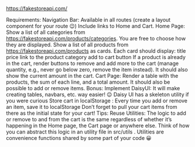 https://fakestoreapi.com/

Requirements:
Navigation Bar:
Available in all routes (create a layout component for your route 😉)
Include links to Home and Cart.
Home Page:
Show a list of all categories from https://fakestoreapi.com/products/categories. You are free to choose how they are displayed.
Show a list of all products from https://fakestoreapi.com/products as cards.
Each card should display:
title
price
link to the product category
add to cart button
If a product is already in the cart, render buttons to remove and add more to the cart (manage quantity, e.g., never go below zero, remove the item instead).
It should also show the current amount in the cart.
Cart Page:
Render a table with the products, the sum of each line, and a total amount.
It should also be possible to add or remove items.
Bonus:
Implement DaisyUI:
It will make creating tables, navbars, etc. way easier! 😉
Daisy UI has a skeleton utility if you were curious
Store cart in localStorage :
Every time you add or remove an item, save it to localStorage
Don’t forget to pull your cart items from there as the initial state for your cart!
Tips:
Reuse Utilities: The logic to add or remove to and from the cart is the same regardless of whether it’s happening in the Home page, the Cart page or anywhere else. Think of how you can abstract this logic in an utility file in src/utils . Utilities are convenience functions shared by some part of your code 😀
